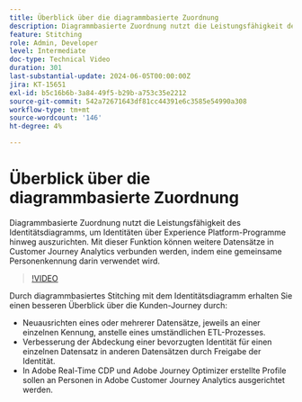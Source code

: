 ```yaml
---
title: Überblick über die diagrammbasierte Zuordnung
description: Diagrammbasierte Zuordnung nutzt die Leistungsfähigkeit des Identitätsdiagramms, um Identitäten über Experience Platform-Programme hinweg auszurichten. Mit dieser Funktion können weitere Datensätze in Customer Journey Analytics verbunden werden, indem eine gemeinsame Personenkennung darin verwendet wird.
feature: Stitching
role: Admin, Developer
level: Intermediate
doc-type: Technical Video
duration: 301
last-substantial-update: 2024-06-05T00:00:00Z
jira: KT-15651
exl-id: b5c16b6b-3a84-49f5-b29b-a753c35e2212
source-git-commit: 542a72671643df81cc44391e6c3585e54990a308
workflow-type: tm+mt
source-wordcount: '146'
ht-degree: 4%

---
```


# Überblick über die diagrammbasierte Zuordnung

Diagrammbasierte Zuordnung nutzt die Leistungsfähigkeit des Identitätsdiagramms, um Identitäten über Experience Platform-Programme hinweg auszurichten. Mit dieser Funktion können weitere Datensätze in Customer Journey Analytics verbunden werden, indem eine gemeinsame Personenkennung darin verwendet wird.

>[!VIDEO](https://video.tv.adobe.com/v/3448725/?learn=on&captions=ger)

Durch diagrammbasiertes Stitching mit dem Identitätsdiagramm erhalten Sie einen besseren Überblick über die Kunden-Journey durch:

* Neuausrichten eines oder mehrerer Datensätze, jeweils an einer einzelnen Kennung, anstelle eines umständlichen ETL-Prozesses.
* Verbesserung der Abdeckung einer bevorzugten Identität für einen einzelnen Datensatz in anderen Datensätzen durch Freigabe der Identität.
* In Adobe Real-Time CDP und Adobe Journey Optimizer erstellte Profile sollen an Personen in Adobe Customer Journey Analytics ausgerichtet werden.
